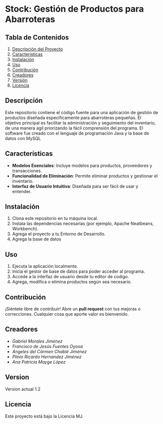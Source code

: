 # Stock: Gestión de Productos para Abarroteras
## Tabla de Contenidos
1. [Descripción del Proyecto](#Descripción)
2. [Características](#Características)
3. [Instalación](#Instalación)
4. [Uso](#uso)
5. [Contribución](#Contribución)
6. [Creadores](#creadores)
7. [Versión](#versión)
8. [Licencia](#licencia)
## Descripción
Este repositorio contiene el código fuente para una aplicación de gestión de productos diseñada específicamente para abarroteras pequeñas. El objetivo principal es facilitar la administración y seguimiento del inventario, de una manera agil priorizando la fácil comprensión del programa. El software fue creado con el lenguaje de programación Java y la base de datos con MySQL
## Características
- **Modelos Esenciales**: Incluye modelos para productos, proveedores y transacciones.
- **Funcionalidad de Eliminación**: Permite eliminar productos y gestionar el inventario.
- **Interfaz de Usuario Intuitiva**: Diseñada para ser fácil de usar y entender.

## Instalación
1. Clona este repositorio en tu máquina local.
2. Instala las dependencias necesarias (por ejemplo, Apache Neatbeans, Workbench).
3. Agrega el proyecto a tu Entorno de Desarrollo.
4. Agrega la base de datos

## Uso
1. Ejecuta la aplicación localmente.
2. Inicia el gestor de base de datos para poder acceder al programa.
3. Accede a la interfaz de usuario desde tu editor de codigo.
4. Agrega, modifica o elimina productos según sea necesario.

## Contribución
¡Siéntete libre de contribuir! Abre un **pull request** con tus mejoras o correcciones. Cualquier cosa que aporte valor es bienvenido.

## Creadores
- *Gabriel Morales Jiménez*
- *Francisco de Jesús Fuentes Oyosa*
- *Ángeles del Cármen Chablé Jiménez*
- *Plinio Ricardo Hernandez Jiménez*
- *Ana Patricia Mayge López*
## Version
Version actual 1.2
## Licencia
Este proyecto está bajo la Licencia MJ. 
